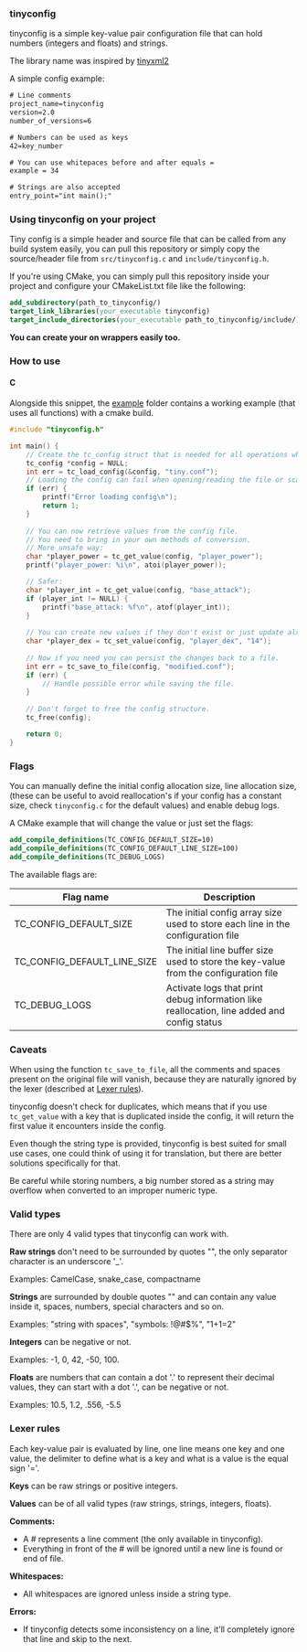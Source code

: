 ### tinyconfig

tinyconfig is a simple key-value pair configuration file that can hold
numbers (integers and floats) and strings.

The library name was inspired by [tinyxml2](https://github.com/leethomason/tinyxml2)

A simple config example:
```txt
# Line comments
project_name=tinyconfig
version=2.0
number_of_versions=6

# Numbers can be used as keys
42=key_number 

# You can use whitepaces before and after equals =
example = 34

# Strings are also accepted
entry_point="int main();"
```

### Using tinyconfig on your project
Tiny config is a simple header and source file that can be called from any
build system easily, you can pull this repository or simply copy the source/header file from
`src/tinyconfig.c` and `include/tinyconfig.h`.

If you're using CMake, you can simply pull this repository inside your project and configure your CMakeList.txt 
file like the following:
```cmake
add_subdirectory(path_to_tinyconfig/)
target_link_libraries(your_executable tinyconfig)
target_include_directories(your_executable path_to_tinyconfig/include/)
```

**You can create your on wrappers easily too.**

### How to use
#### C
Alongside this snippet, the [example](/example) folder contains a working example (that uses all functions) with a cmake build.

```c
#include "tinyconfig.h"

int main() {
    // Create the tc_config struct that is needed for all operations when using tinyconfig.
    tc_config *config = NULL;
    int err = tc_load_config(&config, "tiny.conf");
    // Loading the config can fail when opening/reading the file or scanning it, always check for errors.
    if (err) {
        printf("Error loading config\n");
        return 1;
    }
    
    // You can now retrieve values from the config file.
    // You need to bring in your own methods of conversion.
    // More unsafe way:
    char *player_power = tc_get_value(config, "player_power");
    printf("player_power: %i\n", atoi(player_power));

    // Safer:
    char *player_int = tc_get_value(config, "base_attack");
    if (player_int != NULL) {
        printf("base_attack: %f\n", atof(player_int));
    }
    
    // You can create new values if they don't exist or just update already existing ones:
    char *player_dex = tc_set_value(config, "player_dex", "14");
    
    // Now if you need you can persist the changes back to a file.
    int err = tc_save_to_file(config, "modified.conf");
    if (err) {
        // Handle possible error while saving the file.
    }
    
    // Don't forget to free the config structure.
    tc_free(config);

    return 0;
}
```

### Flags
You can manually define the initial config allocation size, line allocation size, (these can be useful 
to avoid reallocation's if your config has a constant size, check `tinyconfig.c` for the default values) 
and enable debug logs. 

A CMake example that will change the value or just set the flags:
```cmake
add_compile_definitions(TC_CONFIG_DEFAULT_SIZE=10)
add_compile_definitions(TC_CONFIG_DEFAULT_LINE_SIZE=100)
add_compile_definitions(TC_DEBUG_LOGS)
```

The available flags are:

| Flag name                    | Description                                                                                |
|------------------------------|--------------------------------------------------------------------------------------------|
| TC_CONFIG_DEFAULT_SIZE       | The initial config array size used to store each line in the configuration file            |
| TC_CONFIG_DEFAULT_LINE_SIZE  | The initial line buffer size used to store the key-value from the configuration file       |
| TC_DEBUG_LOGS                | Activate logs that print debug information like reallocation, line added and config status |

### Caveats
When using the function `tc_save_to_file`, all the comments and spaces present on the original file will vanish, because 
they are naturally ignored by the lexer (described at [Lexer rules](#lexer-rules)).

tinyconfig doesn't check for duplicates, which means that if you use `tc_get_value` with a key that is duplicated inside
the config, it will return the first value it encounters inside the config.

Even though the string type is provided, tinyconfig is best suited for small use cases, one could think of using it for
translation, but there are better solutions specifically for that.

Be careful while storing numbers, a big number stored as a string may overflow when converted to an improper numeric type.

### Valid types
There are only 4 valid types that tinyconfig can work with.

**Raw strings** don't need to be surrounded by quotes "", the only separator character is an underscore '\_'.

Examples: CamelCase, snake\_case, compactname

**Strings** are surrounded by double quotes "" and can contain any value inside it, spaces, numbers, special characters and so on.

Examples: "string with spaces", "symbols: !@#$%", "1+1=2"

**Integers** can be negative or not.

Examples: -1, 0, 42, -50, 100.

**Floats** are numbers that can contain a dot '.' to represent their decimal values, they can start with a dot '.',
can be negative or not.

Examples: 10.5, 1.2, .556, -5.5

### Lexer rules
Each key-value pair is evaluated by line, one line means one key and one value, the delimiter to define what is a key and
what is a value is the equal sign '='.

**Keys** can be raw strings or positive integers.

**Values** can be of all valid types (raw strings, strings, integers, floats).

**Comments:**
- A # represents a line comment (the only available in tinyconfig).
- Everything in front of the # will be ignored until a new line is found or end of file.

**Whitespaces:**
- All whitespaces are ignored unless inside a string type.

**Errors:**
- If tinyconfig detects some inconsistency on a line, it'll completely ignore that line and skip to the next.
